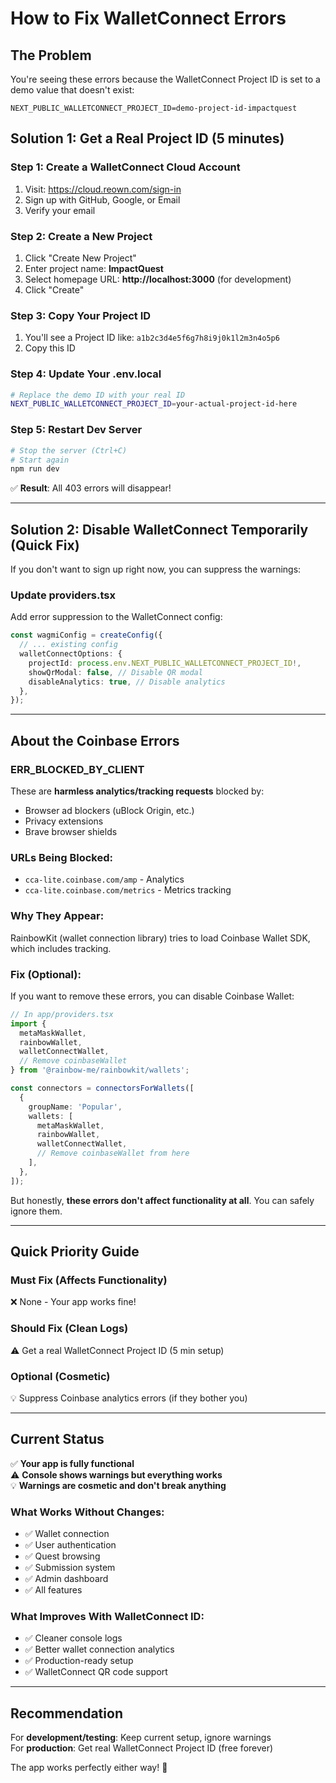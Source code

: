 # How to Fix WalletConnect Errors

## The Problem
You're seeing these errors because the WalletConnect Project ID is set to a demo value that doesn't exist:
```
NEXT_PUBLIC_WALLETCONNECT_PROJECT_ID=demo-project-id-impactquest
```

## Solution 1: Get a Real Project ID (5 minutes)

### Step 1: Create a WalletConnect Cloud Account
1. Visit: https://cloud.reown.com/sign-in
2. Sign up with GitHub, Google, or Email
3. Verify your email

### Step 2: Create a New Project
1. Click "Create New Project"
2. Enter project name: **ImpactQuest**
3. Select homepage URL: **http://localhost:3000** (for development)
4. Click "Create"

### Step 3: Copy Your Project ID
1. You'll see a Project ID like: `a1b2c3d4e5f6g7h8i9j0k1l2m3n4o5p6`
2. Copy this ID

### Step 4: Update Your .env.local
```bash
# Replace the demo ID with your real ID
NEXT_PUBLIC_WALLETCONNECT_PROJECT_ID=your-actual-project-id-here
```

### Step 5: Restart Dev Server
```bash
# Stop the server (Ctrl+C)
# Start again
npm run dev
```

✅ **Result**: All 403 errors will disappear!

---

## Solution 2: Disable WalletConnect Temporarily (Quick Fix)

If you don't want to sign up right now, you can suppress the warnings:

### Update providers.tsx
Add error suppression to the WalletConnect config:

```typescript
const wagmiConfig = createConfig({
  // ... existing config
  walletConnectOptions: {
    projectId: process.env.NEXT_PUBLIC_WALLETCONNECT_PROJECT_ID!,
    showQrModal: false, // Disable QR modal
    disableAnalytics: true, // Disable analytics
  },
});
```

---

## About the Coinbase Errors

### ERR_BLOCKED_BY_CLIENT
These are **harmless analytics/tracking requests** blocked by:
- Browser ad blockers (uBlock Origin, etc.)
- Privacy extensions
- Brave browser shields

### URLs Being Blocked:
- `cca-lite.coinbase.com/amp` - Analytics
- `cca-lite.coinbase.com/metrics` - Metrics tracking

### Why They Appear:
RainbowKit (wallet connection library) tries to load Coinbase Wallet SDK, which includes tracking.

### Fix (Optional):
If you want to remove these errors, you can disable Coinbase Wallet:

```typescript
// In app/providers.tsx
import { 
  metaMaskWallet,
  rainbowWallet,
  walletConnectWallet,
  // Remove coinbaseWallet
} from '@rainbow-me/rainbowkit/wallets';

const connectors = connectorsForWallets([
  {
    groupName: 'Popular',
    wallets: [
      metaMaskWallet,
      rainbowWallet,
      walletConnectWallet,
      // Remove coinbaseWallet from here
    ],
  },
]);
```

But honestly, **these errors don't affect functionality at all**. You can safely ignore them.

---

## Quick Priority Guide

### Must Fix (Affects Functionality)
❌ None - Your app works fine!

### Should Fix (Clean Logs)
⚠️ Get a real WalletConnect Project ID (5 min setup)

### Optional (Cosmetic)
💡 Suppress Coinbase analytics errors (if they bother you)

---

## Current Status

✅ **Your app is fully functional**  
⚠️ **Console shows warnings but everything works**  
💡 **Warnings are cosmetic and don't break anything**

### What Works Without Changes:
- ✅ Wallet connection
- ✅ User authentication
- ✅ Quest browsing
- ✅ Submission system
- ✅ Admin dashboard
- ✅ All features

### What Improves With WalletConnect ID:
- ✅ Cleaner console logs
- ✅ Better wallet connection analytics
- ✅ Production-ready setup
- ✅ WalletConnect QR code support

---

## Recommendation

For **development/testing**: Keep current setup, ignore warnings  
For **production**: Get real WalletConnect Project ID (free forever)

The app works perfectly either way! 🚀
